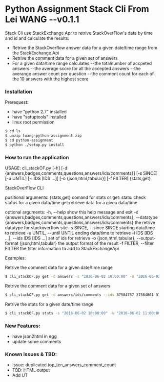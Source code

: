 # Python Assignment Stack Cli From Lei WANG --v0.1.1

Stack Cli use StackExchange Apr to retrive StackOverFlow's data by time and id and calculate the results:

  - Retrive the StackOverflow answer data for a given date/time range from the StackExchange Api
  - Retrive the comment data for a given set of answers 
  - For a given data/time range calculates 
  --the totalnumber of accpeted answers
  --the average score for all the accepted answers
  --the averange answer count per question 
  --the comment count for each of the 10 answers with the highest score

### Installation

Prerequest:
  - have "python 2.7" installed
  - have "setuptools" installed
  - linux root permission

```sh
$ cd ls
$ unzip lwang-python-assignment.zip
$ cd python-assignment
$ python ./setup.py install

```

### How to run the application

USAGE: 
       cli_stackOF.py [-h]
                      [-d {answers,badges,comments,questions,answers/ids/comments}]
                      [-s SINCE] [-u UNTIL] [-i IDS [IDS ...]]
                      [-o {json,html,tabular}] [-f FILTER]
                      {stats,get}

StackOverFlow CLI

positional arguments:
  {stats,get}           comand for stats or get: stats: check status for a
                        given data/time get:retrieve data for a givea
                        data/time

optional arguments:
  -h, --help            show this help message and exit
  -d {answers,badges,comments,questions,answers/ids/comments}, --datatype {answers,badges,comments,questions,answers/ids/comments}
                        the retrive datatype for stackoverflow site
  -s SINCE, --since SINCE
                        starting data/time to retrieve
  -u UNTIL, --until UNTIL
                        ending data/time to retrieve
  -i IDS [IDS ...], --ids IDS [IDS ...]
                        set of ids for retrieve
  -o {json,html,tabular}, --output-format {json,html,tabular}
                        the output format of the result
  -f FILTER, --filter FILTER
                        the filter information to add to StackExchangeApi

Examples:

Retrive the comment data for a given date/time range 
```sh
$ cli_stackOF.py get -d answers -s "2016-06-02 10:00:00" -u "2016-06-02 11:00:00" 
```

Retrive the comment data for a given set of answers

```sh
$ cli_stackOF.py get -d answers/ids/comments --ids 37584787 37584801 37584818 37584826
```

Retrive the stats for a given date/time range

```sh
$ cli_stackOF.py stats -s "2016-06-02 10:00:00" -u "2016-06-02 11:00:00" 
```

### New Features:
  - have json2html in egg
  - update some comments

### Known Issues & TBD: 
  - Issue: duplicated top_ten_answers_comment_count
  - TBD: HTML output
  - Add UT 
